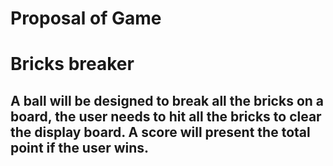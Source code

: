 # Proposal of Game
# Bricks breaker 

## A ball will be designed to break all the bricks on a board, the user needs to hit all the bricks to clear the display board. A score will present the total point if the user wins. 